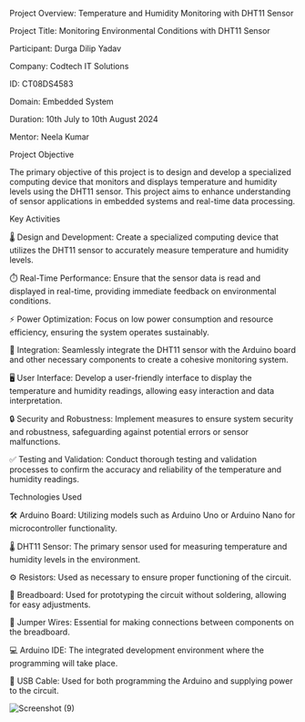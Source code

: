 Project Overview: Temperature and Humidity Monitoring with DHT11 Sensor




Project Title: Monitoring Environmental Conditions with DHT11 Sensor

Participant: Durga Dilip Yadav

Company: Codtech IT Solutions

ID: CT08DS4583

Domain: Embedded System

Duration: 10th July to 10th August 2024

Mentor: Neela Kumar




Project Objective






The primary objective of this project is to design and develop a specialized computing device that monitors and 
displays temperature and humidity levels using the DHT11 sensor. 
This project aims to enhance understanding of sensor applications in embedded systems and real-time data processing.








Key Activities









🌡️ Design and Development: Create a specialized computing device that utilizes the DHT11 sensor to accurately measure temperature and humidity levels.

⏱️ Real-Time Performance: Ensure that the sensor data is read and displayed in real-time, providing immediate feedback on environmental conditions.

⚡ Power Optimization: Focus on low power consumption and resource efficiency, ensuring the system operates sustainably.

🔗 Integration: Seamlessly integrate the DHT11 sensor with the Arduino board and other necessary components to create a cohesive monitoring system.

🖥️ User Interface: Develop a user-friendly interface to display the temperature and humidity readings, allowing easy interaction and data interpretation.

🔒 Security and Robustness: Implement measures to ensure system security and robustness, safeguarding against potential errors or sensor malfunctions.

✅ Testing and Validation: Conduct thorough testing and validation processes to confirm the accuracy and reliability of the temperature and humidity readings.







Technologies Used







🛠️ Arduino Board: Utilizing models such as Arduino Uno or Arduino Nano for microcontroller functionality.

🌡️ DHT11 Sensor: The primary sensor used for measuring temperature and humidity levels in the environment.

⚙️ Resistors: Used as necessary to ensure proper functioning of the circuit.

🧩 Breadboard: Used for prototyping the circuit without soldering, allowing for easy adjustments.

🔌 Jumper Wires: Essential for making connections between components on the breadboard.

💻 Arduino IDE: The integrated development environment where the programming will take place.

🔋 USB Cable: Used for both programming the Arduino and supplying power to the circuit.









![Screenshot (9)](https://github.com/user-attachments/assets/0a98bc98-574c-4a17-b90e-1c4e60b3ee71)
